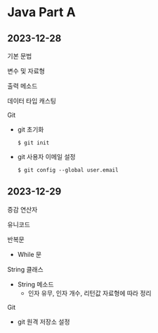 # Java Part A
## 2023-12-28
기본 문법 

변수 및 자료형 

출력 메소드 

데이터 타입 캐스팅

Git
- git 초기화  
    ```
    $ git init
    ```
- git 사용자 이메일 설정  
    ```
    $ git config --global user.email
    ```
## 2023-12-29
증감 연산자

유니코드

반복문
- While 문

String 클래스
- String 메소드 
    - 인자 유무, 인자 개수, 리턴값 자료형에 따라 정리

Git
- git 원격 저장소 설정